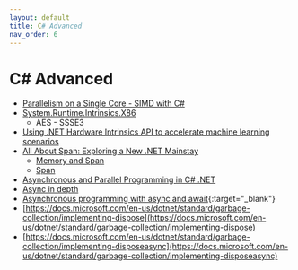 ```yaml
---
layout: default
title: C# Advanced
nav_order: 6
---
```

# C# Advanced
* [Parallelism on a Single Core - SIMD with C#](https://instil.co/2016/03/21/parallelism-on-a-single-core-simd-with-c/)
* [System.Runtime.Intrinsics.X86 ](https://docs.microsoft.com/en-us/dotnet/api/system.runtime.intrinsics.x86?view=netcore-3.1)
  - AES - SSSE3
* [Using .NET Hardware Intrinsics API to accelerate machine learning scenarios](https://devblogs.microsoft.com/dotnet/using-net-hardware-intrinsics-api-to-accelerate-machine-learning-scenarios/)
* [All About Span: Exploring a New .NET Mainstay](https://docs.microsoft.com/en-us/archive/msdn-magazine/2018/january/csharp-all-about-span-exploring-a-new-net-mainstay)
  - [Memory and Span](https://docs.microsoft.com/en-us/dotnet/standard/memory-and-spans/memory-t-usage-guidelines)
  - [Span](https://docs.microsoft.com/en-us/dotnet/api/system.span-1?view=netcore-3.1)
* [Asynchronous and Parallel Programming in C# .NET](https://medium.com/@letienthanh0212/asynchronous-and-parallel-programming-in-c-net-1e0f14e1db80)
* [Async in depth](https://docs.microsoft.com/en-us/dotnet/standard/async-in-depth)
* [Asynchronous programming with async and await](https://docs.microsoft.com/en-us/dotnet/csharp/programming-guide/concepts/async/){:target="_blank"}
* [https://docs.microsoft.com/en-us/dotnet/standard/garbage-collection/implementing-dispose](https://docs.microsoft.com/en-us/dotnet/standard/garbage-collection/implementing-dispose)
* [https://docs.microsoft.com/en-us/dotnet/standard/garbage-collection/implementing-disposeasync](https://docs.microsoft.com/en-us/dotnet/standard/garbage-collection/implementing-disposeasync)